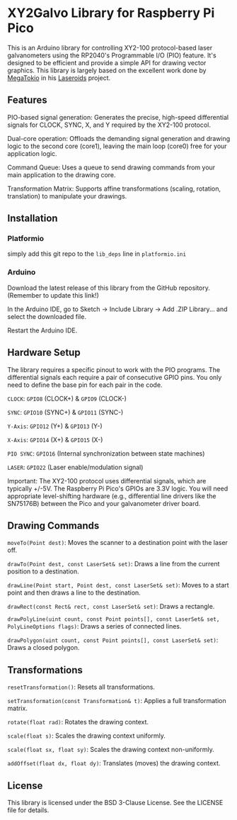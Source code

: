 # XY2Galvo Library for Raspberry Pi Pico
This is an Arduino library for controlling XY2-100 protocol-based laser galvanometers using the RP2040's Programmable I/O (PIO) feature. It's designed to be efficient and provide a simple API for drawing vector graphics.
This library is largely based on the excellent work done by [MegaTokio](https://github.com/Megatokio) in his [Laseroids](https://github.com/Megatokio/Laseroids) project.

## Features
PIO-based signal generation: Generates the precise, high-speed differential signals for CLOCK, SYNC, X, and Y required by the XY2-100 protocol.

Dual-core operation: Offloads the demanding signal generation and drawing logic to the second core (core1), leaving the main loop (core0) free for your application logic.

Command Queue: Uses a queue to send drawing commands from your main application to the drawing core.

Transformation Matrix: Supports affine transformations (scaling, rotation, translation) to manipulate your drawings.

## Installation

### Platformio
simply add this git repo to the `lib_deps` line in `platformio.ini`
### Arduino
Download the latest release of this library from the GitHub repository. (Remember to update this link!)

In the Arduino IDE, go to Sketch -> Include Library -> Add .ZIP Library... and select the downloaded file.

Restart the Arduino IDE.

## Hardware Setup
The library requires a specific pinout to work with the PIO programs. The differential signals each require a pair of consecutive GPIO pins. You only need to define the base pin for each pair in the code.

`CLOCK`: `GPIO8` (CLOCK+) & `GPIO9` (CLOCK-)

`SYNC`: `GPIO10` (SYNC+) & `GPIO11` (SYNC-)

`Y-Axis`: `GPIO12` (Y+) & `GPIO13` (Y-)

`X-Axis`: `GPIO14` (X+) & `GPIO15` (X-)

`PIO SYNC`: `GPIO16` (Internal synchronization between state machines)

`LASER`: `GPIO22` (Laser enable/modulation signal)

Important: The XY2-100 protocol uses differential signals, which are typically +/-5V. The Raspberry Pi Pico's GPIOs are 3.3V logic. You will need appropriate level-shifting hardware (e.g., differential line drivers like the SN75176B) between the Pico and your galvanometer driver board.


## Drawing Commands
`moveTo(Point dest)`: Moves the scanner to a destination point with the laser off.

`drawTo(Point dest, const LaserSet& set)`: Draws a line from the current position to a destination.

`drawLine(Point start, Point dest, const LaserSet& set)`: Moves to a start point and then draws a line to the destination.

`drawRect(const Rect& rect, const LaserSet& set)`: Draws a rectangle.

`drawPolyLine(uint count, const Point points[], const LaserSet& set, PolyLineOptions flags)`: Draws a series of connected lines.

`drawPolygon(uint count, const Point points[], const LaserSet& set)`: Draws a closed polygon.

## Transformations
`resetTransformation()`: Resets all transformations.

`setTransformation(const Transformation& t)`: Applies a full transformation matrix.

`rotate(float rad)`: Rotates the drawing context.

`scale(float s)`: Scales the drawing context uniformly.

`scale(float sx, float sy)`: Scales the drawing context non-uniformly.

`addOffset(float dx, float dy)`: Translates (moves) the drawing context.

## License
This library is licensed under the BSD 3-Clause License. See the LICENSE file for details.